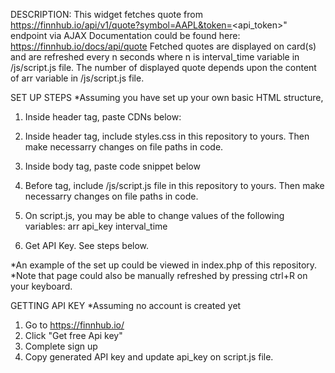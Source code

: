 DESCRIPTION:
This widget fetches quote from https://finnhub.io/api/v1/quote?symbol=AAPL&token=<api_token>" endpoint via AJAX
Documentation could be found here: https://finnhub.io/docs/api/quote
Fetched quotes are displayed on card(s) and are refreshed every n seconds where n is interval_time variable in /js/script.js file.
The number of displayed quote depends upon the content of arr variable in /js/script.js file.


SET UP STEPS
*Assuming you have set up your own basic HTML structure,
1. Inside header tag, paste CDNs below:
<link rel="stylesheet" href="https://cdnjs.cloudflare.com/ajax/libs/font-awesome/6.7.0/css/all.min.css" integrity="sha512-9xKTRVabjVeZmc+GUW8GgSmcREDunMM+Dt/GrzchfN8tkwHizc5RP4Ok/MXFFy5rIjJjzhndFScTceq5e6GvVQ==" crossorigin="anonymous" referrerpolicy="no-referrer" />
<link rel="stylesheet" href="https://cdn.jsdelivr.net/npm/bootstrap@5.3.3/dist/css/bootstrap.min.css" integrity="sha384-QWTKZyjpPEjISv5WaRU9OFeRpok6YctnYmDr5pNlyT2bRjXh0JMhjY6hW+ALEwIH" crossorigin="anonymous">
<script src="https://cdnjs.cloudflare.com/ajax/libs/jquery/3.7.1/jquery.min.js" integrity="sha512-v2CJ7UaYy4JwqLDIrZUI/4hqeoQieOmAZNXBeQyjo21dadnwR+8ZaIJVT8EE2iyI61OV8e6M8PP2/4hpQINQ/g==" crossorigin="anonymous" referrerpolicy="no-referrer"></script>

2. Inside header tag, include styles.css in this repository to yours. Then make necessarry changes on file paths in code.
<!-- Change file path if necessary -->
<link rel="stylesheet" href="./css/styles.css"/>

3. Inside body tag, paste code snippet below
<div class="content">
    <div class="container row">
    </div>
</div>

4. Before </body> tag, include /js/script.js file in this repository to yours. Then make necessarry changes on file paths in code.
<!-- Change file path if necessary -->
<script src="./js/script.js"></script>

5. On script.js, you may be able to change values of the following variables:
arr
api_key
interval_time

6. Get API Key. See steps below.

*An example of the set up could be viewed in index.php of this repository.
*Note that page could also be manually refreshed by pressing ctrl+R on your keyboard.


GETTING API KEY
*Assuming no account is created yet
1. Go to https://finnhub.io/
2. Click "Get free Api key"
3. Complete sign up 
4. Copy generated API key and update api_key on script.js file.
